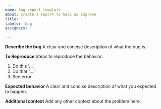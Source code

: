 ```yaml
---
name: Bug report template
about: Create a report to help us improve
title: ''
labels: 'bug'
assignees: ''

---
```


**Describe the bug**
A clear and concise description of what the bug is.

**To Reproduce**
Steps to reproduce the behavior:
1. Do this '...'
2. Do that '....'
3. See error

**Expected behavior**
A clear and concise description of what you expected to happen.

**Additional context**
Add any other context about the problem here.